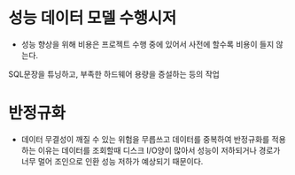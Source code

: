 # 성능 데이터 모델 수행시저 

- 성능 향상을 위해 비용은 프로젝트 수행 중에 있어서 사전에 할수록 비용이 들지 않는다. 

SQL문장을 튜닝하고, 부족한 하드웨어 용량을 증설하는 등의 작업


# 반정규화
- 데이터 무결성이 깨질 수 있는 위험을 무릅쓰고 데이터를 중복하여 반정규화를 적용하는 이유는 데이터를 조회할때 디스크 I/O양이 많아서 성능이 저하되거나 경로가 너무 멀어 조인으로 인환 성능 저하가 예상되기 때문이다.

